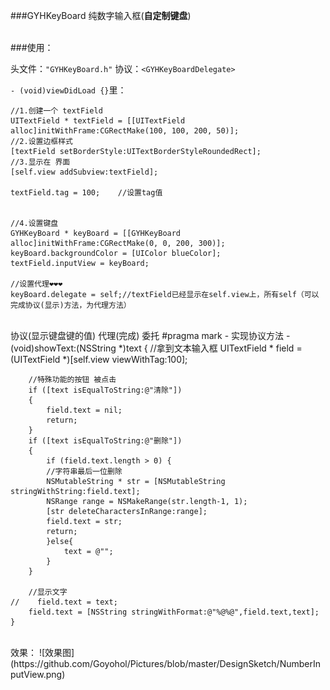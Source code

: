 ###GYHKeyBoard
纯数字输入框(**自定制键盘**)



</br>
###使用：

头文件：`"GYHKeyBoard.h"`
协议：`<GYHKeyBoardDelegate>`
</br>

`- (void)viewDidLoad {}`里：

    //1.创建一个 textField
    UITextField * textField = [[UITextField alloc]initWithFrame:CGRectMake(100, 100, 200, 50)];
    //2.设置边框样式
    [textField setBorderStyle:UITextBorderStyleRoundedRect];
    //3.显示在 界面
    [self.view addSubview:textField];
    
    textField.tag = 100;    //设置tag值
    
    
    //4.设置键盘
    GYHKeyBoard * keyBoard = [[GYHKeyBoard alloc]initWithFrame:CGRectMake(0, 0, 200, 300)];
    keyBoard.backgroundColor = [UIColor blueColor];
    textField.inputView = keyBoard;
    
    //设置代理❤️❤️❤️
    keyBoard.delegate = self;//textField已经显示在self.view上，所有self（可以完成协议(显示)方法，为代理方法）
    
    
    
    
    
</br>
 协议(显示键盘键的值)  代理(完成)  委托
    #pragma mark - 实现协议方法
    -(void)showText:(NSString *)text {
        //拿到文本输入框
        UITextField * field = (UITextField *)[self.view viewWithTag:100];
    
        //特殊功能的按钮 被点击
        if ([text isEqualToString:@"清除"])
        {
            field.text = nil;
            return;
        }
        if ([text isEqualToString:@"删除"])
        {
            if (field.text.length > 0) {
            //字符串最后一位删除
            NSMutableString * str = [NSMutableString stringWithString:field.text];
            NSRange range = NSMakeRange(str.length-1, 1);
            [str deleteCharactersInRange:range];
            field.text = str;
            return;
            }else{
                text = @"";
            }
        }
    
        //显示文字
    //    field.text = text;
        field.text = [NSString stringWithFormat:@"%@%@",field.text,text];
    }





</br>
效果：
![效果图](https://github.com/Goyohol/Pictures/blob/master/DesignSketch/NumberInputView.png)


